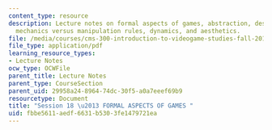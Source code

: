 ```yaml
---
content_type: resource
description: Lecture notes on formal aspects of games, abstraction, design, tools,
  mechanics versus manipulation rules, dynamics, and aesthetics.
file: /media/courses/cms-300-introduction-to-videogame-studies-fall-2011/fbbe5611aedf6631b5303fe1479721ea_MITCMS_300F11_session_18.pdf
file_type: application/pdf
learning_resource_types:
- Lecture Notes
ocw_type: OCWFile
parent_title: Lecture Notes
parent_type: CourseSection
parent_uid: 29958a24-8964-74dc-30f5-a0a7eeef69b9
resourcetype: Document
title: "Session 18 \u2013 FORMAL ASPECTS OF GAMES "
uid: fbbe5611-aedf-6631-b530-3fe1479721ea
---
```

